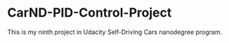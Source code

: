 # CarND-PID-Control-Project
This is my ninth project in Udacity Self-Driving Cars nanodegree program.
